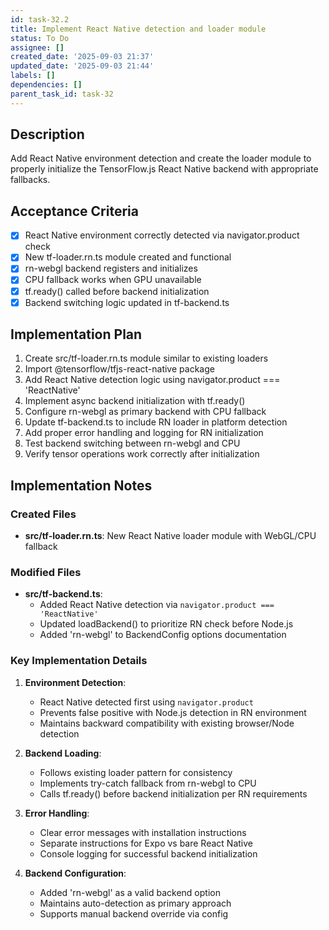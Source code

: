 ```yaml
---
id: task-32.2
title: Implement React Native detection and loader module
status: To Do
assignee: []
created_date: '2025-09-03 21:37'
updated_date: '2025-09-03 21:44'
labels: []
dependencies: []
parent_task_id: task-32
---
```


## Description

Add React Native environment detection and create the loader module to properly initialize the TensorFlow.js React Native backend with appropriate fallbacks.

## Acceptance Criteria

- [x] React Native environment correctly detected via navigator.product check
- [x] New tf-loader.rn.ts module created and functional
- [x] rn-webgl backend registers and initializes
- [x] CPU fallback works when GPU unavailable
- [x] tf.ready() called before backend initialization
- [x] Backend switching logic updated in tf-backend.ts

## Implementation Plan

1. Create src/tf-loader.rn.ts module similar to existing loaders
2. Import @tensorflow/tfjs-react-native package
3. Add React Native detection logic using navigator.product === 'ReactNative'
4. Implement async backend initialization with tf.ready()
5. Configure rn-webgl as primary backend with CPU fallback
6. Update tf-backend.ts to include RN loader in platform detection
7. Add proper error handling and logging for RN initialization
8. Test backend switching between rn-webgl and CPU
9. Verify tensor operations work correctly after initialization

## Implementation Notes

### Created Files
- **src/tf-loader.rn.ts**: New React Native loader module with WebGL/CPU fallback

### Modified Files
- **src/tf-backend.ts**: 
  - Added React Native detection via `navigator.product === 'ReactNative'`
  - Updated loadBackend() to prioritize RN check before Node.js
  - Added 'rn-webgl' to BackendConfig options documentation

### Key Implementation Details

1. **Environment Detection**:
   - React Native detected first using `navigator.product`
   - Prevents false positive with Node.js detection in RN environment
   - Maintains backward compatibility with existing browser/Node detection

2. **Backend Loading**:
   - Follows existing loader pattern for consistency
   - Implements try-catch fallback from rn-webgl to CPU
   - Calls tf.ready() before backend initialization per RN requirements

3. **Error Handling**:
   - Clear error messages with installation instructions
   - Separate instructions for Expo vs bare React Native
   - Console logging for successful backend initialization

4. **Backend Configuration**:
   - Added 'rn-webgl' as a valid backend option
   - Maintains auto-detection as primary approach
   - Supports manual backend override via config
